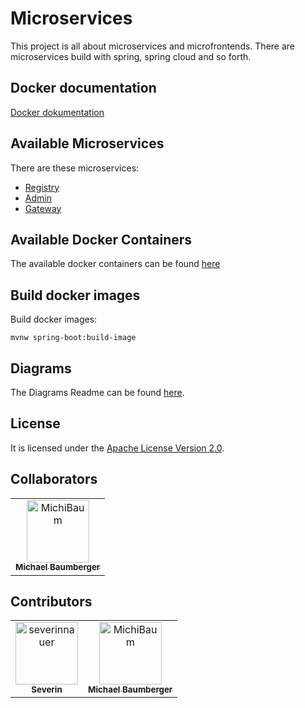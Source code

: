 # Microservices
This project is all about microservices and microfrontends.
There are microservices build with spring, spring cloud and so forth.

## Docker documentation
[Docker dokumentation](./docker/README.md)

## Available Microservices
There are these microservices:
- [Registry](./registry/README.md)
- [Admin](./admin/README.md)
- [Gateway](./gateway/README.md)

## Available Docker Containers
The available docker containers can be found [here](./docker/README.md)

## Build docker images
Build docker images:

    mvnw spring-boot:build-image


## Diagrams
The Diagrams Readme can be found [here](./diagrams/README.md).

## License
It is licensed under the [Apache License Version 2.0](LICENSE).

## Collaborators

<!-- readme: collaborators -start --> 
<table>
<tr>
    <td align="center">
        <a href="https://github.com/MichiBaum">
            <img src="https://avatars.githubusercontent.com/u/36712219?v=4" width="100;" alt="MichiBaum"/>
            <br />
            <sub><b>Michael Baumberger</b></sub>
        </a>
    </td></tr>
</table>
<!-- readme: collaborators -end -->

## Contributors

<!-- readme: SeverinNauer,contributors -start --> 
<table>
<tr>
    <td align="center">
        <a href="https://github.com/severinnauer">
            <img src="https://avatars.githubusercontent.com/u/43473975?v=4" width="100;" alt="severinnauer"/>
            <br />
            <sub><b>Severin</b></sub>
        </a>
    </td>
    <td align="center">
        <a href="https://github.com/MichiBaum">
            <img src="https://avatars.githubusercontent.com/u/36712219?v=4" width="100;" alt="MichiBaum"/>
            <br />
            <sub><b>Michael Baumberger</b></sub>
        </a>
    </td></tr>
</table>
<!-- readme: SeverinNauer,contributors -end -->
